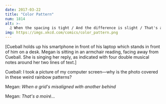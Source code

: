 ```yaml
---
date: 2017-03-22
title: "Color Pattern"
num: 1814
alt: >-
  ♫ When the spacing is tight / And the difference is slight / That's a moiré ♫
img: https://imgs.xkcd.com/comics/color_pattern.png
---
```

[Cueball holds up his smartphone in front of his laptop which stands in front of him on a desk. Megan is sitting in an armchair reading, facing away from Cueball. She is singing her reply, as indicated with four double musical notes around her two lines of text.]

Cueball: I took a picture of my computer screen—why is the photo covered in these weird rainbow patterns?

Megan: *When a grid's misaligned with another behind*

Megan: *That's a moiré...*